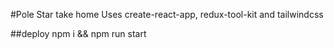 #Pole Star take home
Uses create-react-app, redux-tool-kit and tailwindcss

##deploy
npm i && npm run start